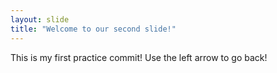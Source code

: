 ```yaml
---
layout: slide
title: "Welcome to our second slide!"
---
```

This is my first practice commit!
Use the left arrow to go back!
